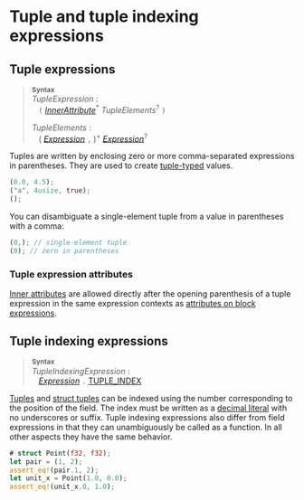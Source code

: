 # Tuple and tuple indexing expressions

## Tuple expressions

> **<sup>Syntax</sup>**\
> _TupleExpression_ :\
> &nbsp;&nbsp; `(` [_InnerAttribute_]<sup>\*</sup> _TupleElements_<sup>?</sup> `)`
>
> _TupleElements_ :\
> &nbsp;&nbsp; ( [_Expression_] `,` )<sup>+</sup> [_Expression_]<sup>?</sup>

Tuples are written by enclosing zero or more comma-separated expressions in
parentheses. They are used to create [tuple-typed](../types/tuple.md)
values.

```rust
(0.0, 4.5);
("a", 4usize, true);
();
```

You can disambiguate a single-element tuple from a value in parentheses with a
comma:

```rust
(0,); // single-element tuple
(0); // zero in parentheses
```

### Tuple expression attributes

[Inner attributes] are allowed directly after the opening parenthesis of a
tuple expression in the same expression contexts as [attributes on block
expressions].

## Tuple indexing expressions

> **<sup>Syntax</sup>**\
> _TupleIndexingExpression_ :\
> &nbsp;&nbsp; [_Expression_] `.` [TUPLE_INDEX]

[Tuples](../types/tuple.md) and [struct tuples](../items/structs.md) can be
indexed using the number corresponding to the position of the field. The index
must be written as a [decimal literal](../tokens.md#integer-literals) with no
underscores or suffix. Tuple indexing expressions also differ from field
expressions in that they can unambiguously be called as a function. In all
other aspects they have the same behavior.

```rust
# struct Point(f32, f32);
let pair = (1, 2);
assert_eq!(pair.1, 2);
let unit_x = Point(1.0, 0.0);
assert_eq!(unit_x.0, 1.0);
```

[Inner attributes]: ../attributes.md
[TUPLE_INDEX]: ../tokens.md#integer-literals
[_Expression_]: ../expressions.md
[_InnerAttribute_]: ../attributes.md
[attributes on block expressions]: block-expr.md#attributes-on-block-expressions
